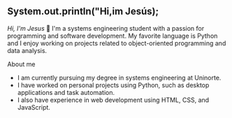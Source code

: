 ## System.out.println("Hi,im Jesús);

*Hi, I'm Jesus* 👋
I'm a systems engineering student with a passion for programming and software development. My favorite language is Python and I enjoy working on projects related to object-oriented programming and data analysis.

About me
* I am currently pursuing my degree in systems engineering at Uninorte.
* I have worked on personal projects using Python, such as desktop applications and task automation.
* I also have experience in web development using HTML, CSS, and JavaScript.
